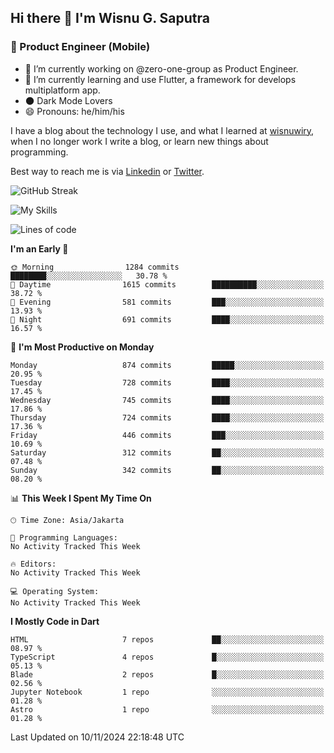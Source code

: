 ## Hi there 👋 I'm Wisnu G. Saputra

### :mobile_phone_off: Product Engineer (Mobile)

- 🔭 I’m currently working on @zero-one-group as Product Engineer.
- 🌱 I’m currently learning and use Flutter, a framework for develops multiplatform app.
- 🌑 Dark Mode Lovers
- 😄 Pronouns: he/him/his

I have a blog about the technology I use, and what I learned at [wisnuwiry](https://wisnuwiry.space/), when I no longer work I write a blog, or learn new things about programming.

Best way to reach me is via [Linkedin](https://www.linkedin.com/in/wisnu-saputra/) or [Twitter](https://twitter.com/wisnuwiry).

![GitHub Streak](https://streak-stats.demolab.com?user=wisnuwiry&theme=dark&hide_border=true)

![My Skills](https://skillicons.dev/icons?i=dart,flutter,kotlin,swift,go,js,css,neovim,git,linux&perline=5)

<!--START_SECTION:waka-->
![Lines of code](https://img.shields.io/badge/From%20Hello%20World%20I%27ve%20Written-6.0%20million%20lines%20of%20code-blue)

**I'm an Early 🐤** 

```text
🌞 Morning                1284 commits        ████████░░░░░░░░░░░░░░░░░   30.78 % 
🌆 Daytime                1615 commits        ██████████░░░░░░░░░░░░░░░   38.72 % 
🌃 Evening                581 commits         ███░░░░░░░░░░░░░░░░░░░░░░   13.93 % 
🌙 Night                  691 commits         ████░░░░░░░░░░░░░░░░░░░░░   16.57 % 
```
📅 **I'm Most Productive on Monday** 

```text
Monday                   874 commits         █████░░░░░░░░░░░░░░░░░░░░   20.95 % 
Tuesday                  728 commits         ████░░░░░░░░░░░░░░░░░░░░░   17.45 % 
Wednesday                745 commits         ████░░░░░░░░░░░░░░░░░░░░░   17.86 % 
Thursday                 724 commits         ████░░░░░░░░░░░░░░░░░░░░░   17.36 % 
Friday                   446 commits         ███░░░░░░░░░░░░░░░░░░░░░░   10.69 % 
Saturday                 312 commits         ██░░░░░░░░░░░░░░░░░░░░░░░   07.48 % 
Sunday                   342 commits         ██░░░░░░░░░░░░░░░░░░░░░░░   08.20 % 
```


📊 **This Week I Spent My Time On** 

```text
🕑︎ Time Zone: Asia/Jakarta

💬 Programming Languages: 
No Activity Tracked This Week

🔥 Editors: 
No Activity Tracked This Week

💻 Operating System: 
No Activity Tracked This Week
```

**I Mostly Code in Dart** 

```text
HTML                     7 repos             ██░░░░░░░░░░░░░░░░░░░░░░░   08.97 % 
TypeScript               4 repos             █░░░░░░░░░░░░░░░░░░░░░░░░   05.13 % 
Blade                    2 repos             █░░░░░░░░░░░░░░░░░░░░░░░░   02.56 % 
Jupyter Notebook         1 repo              ░░░░░░░░░░░░░░░░░░░░░░░░░   01.28 % 
Astro                    1 repo              ░░░░░░░░░░░░░░░░░░░░░░░░░   01.28 % 
```




 Last Updated on 10/11/2024 22:18:48 UTC
<!--END_SECTION:waka-->

